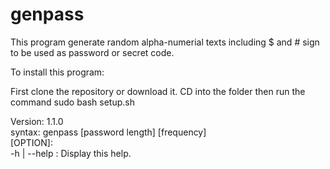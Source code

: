 #  genpass

This program generate random alpha-numerial texts including $ and # sign to be used as password or secret code.

To install this program:

First clone the repository or download it.
CD into the folder then run the command 
sudo bash setup.sh

Version: 1.1.0 <br>
syntax: genpass  \[password length\] \[frequency\] <br>
[OPTION]: <br>
-h | --help : Display this help. <br>





